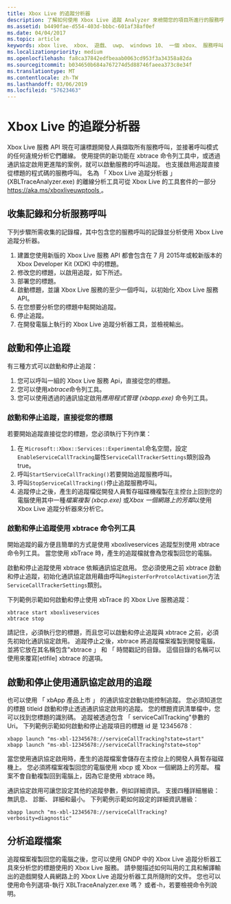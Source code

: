 ```yaml
---
title: Xbox Live 的追蹤分析器
description: 了解如何使用 Xbox Live 追蹤 Analyzer 來檢閱您的項目所進行的服務呼叫。
ms.assetid: b4490fae-d554-403d-bbbc-601af38af0ef
ms.date: 04/04/2017
ms.topic: article
keywords: xbox live、 xbox、 遊戲、 uwp、 windows 10、 一個 xbox、 服務呼叫、 測試、 追蹤分析器
ms.localizationpriority: medium
ms.openlocfilehash: fa8ca37842edfbeaab0063cd953f3a34358a82da
ms.sourcegitcommit: b034650b684a767274d5d88746faeea373c8e34f
ms.translationtype: MT
ms.contentlocale: zh-TW
ms.lasthandoff: 03/06/2019
ms.locfileid: "57623463"
---
```

# <a name="xbox-live-trace-analyzer"></a>Xbox Live 的追蹤分析器

Xbox Live 服務 API 現在可讓標題開發人員擷取所有服務呼叫，並接著呼叫模式的任何違規分析它們離線。 使用提供的新功能在 xbtrace 命令列工具中，或透過通訊協定啟用更進階的案例，就可以啟動服務的呼叫追蹤。 也支援啟用追蹤直接從標題的程式碼的服務呼叫。 名為 「 Xbox Live 追蹤分析器 」 (XBLTraceAnalyzer.exe) 的離線分析工具可從 Xbox Live 的工具套件的一部分[ https://aka.ms/xboxliveuwptools ](https://aka.ms/xboxliveuwptools)。


## <a name="gather-logs-and-analyze-the-service-calls"></a>收集記錄和分析服務呼叫

下列步驟所需收集的記錄檔，其中包含您的服務呼叫的記錄並分析使用 Xbox Live 追蹤分析器。

1.  建置您使用新版的 Xbox Live 服務 API 都會包含在 7 月 2015年或較新版本的 Xbox Developer Kit (XDK) 中的標題。
2.  修改您的標題，以啟用追蹤，如下所述。
3.  部署您的標題。
4.  啟動標題，並讓 Xbox Live 服務的至少一個呼叫，以初始化 Xbox Live 服務 API。
5.  在您想要分析您的標題中點開始追蹤。
6.  停止追蹤。
7.  在開發電腦上執行的 Xbox Live 追蹤分析器工具，並檢視輸出。

## <a name="starting-and-stopping-tracing"></a>啟動和停止追蹤

有三種方式可以啟動和停止追蹤：

1.  您可以呼叫一組的 Xbox Live 服務 Api，直接從您的標題。
2.  您可以使用*xbtrace*命令列工具。
3.  您可以使用透過的通訊協定啟用*應用程式管理 (xbapp.exe)* 命令列工具。


### <a name="starting-and-stopping-tracing-directly-from-your-title"></a>啟動和停止追蹤，直接從您的標題

若要開始追蹤直接從您的標題，您必須執行下列作業：

1.  在 `Microsoft::Xbox::Services::Experimental`命名空間，設定`EnableServiceCallTracking`屬性`ServiceCallTrackerSettings`類別設為 true。
2.  呼叫`StartServiceCallTracking()`若要開始追蹤服務呼叫。
3.  呼叫`StopServiceCallTracking()`停止追蹤服務呼叫。
4.  追蹤停止之後，產生的追蹤檔從開發人員暫存磁碟機複製在主控台上回到您的電腦使用其中一種*檔案複製 (xbcp.exe)* 或*Xbox 一個網路上的芳鄰*以使用 Xbox Live 追蹤分析器來分析它。

### <a name="starting-and-stopping-tracing-by-using-the-xbtrace-command-line-tool"></a>啟動和停止追蹤使用 xbtrace 命令列工具

開始追蹤的最方便且簡單的方式是使用 xboxliveservices 追蹤型別使用 xbtrace 命令列工具。 當您使用 xbTrace 時，產生的追蹤檔就會為您複製回您的電腦。

啟動和停止追蹤使用 xbtrace 依賴通訊協定啟用。 您必須使用之前 xbtrace 啟動和停止追蹤，初始化通訊協定啟用藉由呼叫`RegisterForProtcolActivation`方法`ServiceCallTrackerSettings`類別。

下列範例示範如何啟動和停止使用 xbTrace 的 Xbox Live 服務追蹤：

    xbtrace start xboxliveservices
    xbtrace stop


請記住，必須執行您的標題，而且您可以啟動和停止追蹤與 xbtrace 之前，必須先初始化通訊協定啟用。 追蹤停止之後，xbtrace 將追蹤檔案複製到開發電腦，並將它放在其名稱包含"xbtrace 」 和 「 時間戳記的目錄。 這個目錄的名稱可以使用來覆寫\[etlfile\] xbtrace 的選項。

<a name="starting-and-stopping-tracing-by-using-protocol-activation"></a>啟動和停止使用通訊協定啟用的追蹤
----------------------------------------------------------
也可以使用 「 xbApp 產品上市 」 的通訊協定啟動功能控制追蹤。 您必須知道您的標題 titleid 啟動和停止透過通訊協定啟用的追蹤。 您的標題資訊清單檔中，您可以找到您標題的識別碼。 追蹤被透過包含 「 serviceCallTracking"參數的 Uri。 下列範例示範如何啟動和停止追蹤項目的標題 id 是 12345678︰

    xbapp launch "ms-xbl-12345678://serviceCallTracking?state=start"
    xbapp launch "ms-xbl-12345678://serviceCallTracking?state=stop"

當您使用通訊協定啟用時，產生的追蹤檔案會儲存在主控台上的開發人員暫存磁碟機上。 您必須將檔案複製回您的電腦使用 xbcp 或 Xbox 一個網路上的芳鄰。 檔案不會自動複製回到電腦上，因為它是使用 xbtrace 時。

通訊協定啟用可讓您設定其他的追蹤參數，例如詳細資訊。 支援四種詳細層級： 無訊息、 診斷、 詳細和最小。 下列範例示範如何設定的詳細資訊層級：

    xbapp launch "ms-xbl-12345678://serviceCallTracking?verbosity=diagnostic"

## <a name="analyze-the-trace-file"></a>分析追蹤檔案

追蹤檔案複製回您的電腦之後，您可以使用 GNDP 中的 Xbox Live 追蹤分析器工具來分析您的標題使用的 Xbox Live 服務。 請參閱描述如何叫用的工具和解譯輸出的遊戲開發人員網路上的 Xbox Live 追蹤分析器工具所隨附的文件。 您也可以使用命令列選項-執行 XBLTraceAnalyzer.exe 嗎？ 或者-h，若要檢視命令列說明。
